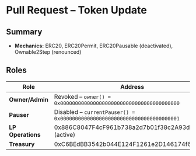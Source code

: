# Pull Request – Token Update

## Summary

- **Mechanics:** ERC20, ERC20Permit, ERC20Pausable (deactivated), Ownable2Step (renounced)

## Roles

| **Role** | **Address** |
|----------|-------------|
| **Owner/Admin** | Revoked – `owner() = 0x0000000000000000000000000000000000000000` |
| **Pauser** | Disabled – `currentPauser() = 0x0000000000000000000000000000000000000001` |
| **LP Operations** | 0x886C8047F4cF961b738a2d7b01f38c2A93d9E657 (active) |
| **Treasury** | 0xC6BEdBB3542b044E124F1261e2D146174f622F2D |
